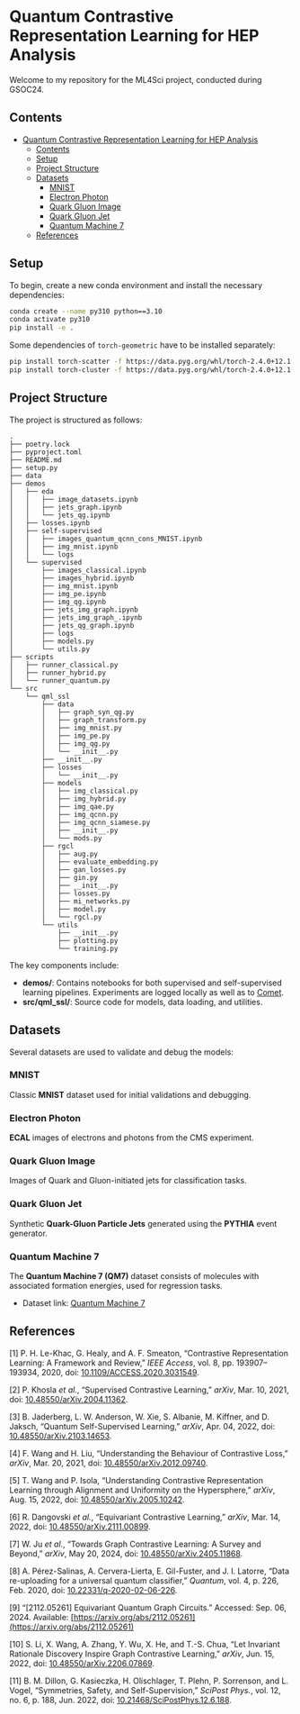 # Quantum Contrastive Representation Learning for HEP Analysis

Welcome to my repository for the ML4Sci project, conducted during GSOC24.

## Contents

- [Quantum Contrastive Representation Learning for HEP Analysis](#quantum-contrastive-representation-learning-for-hep-analysis)
  - [Contents](#contents)
  - [Setup](#setup)
  - [Project Structure](#project-structure)
  - [Datasets](#datasets)
    - [MNIST](#mnist)
    - [Electron Photon](#electron-photon)
    - [Quark Gluon Image](#quark-gluon-image)
    - [Quark Gluon Jet](#quark-gluon-jet)
    - [Quantum Machine 7](#quantum-machine-7)
  - [References](#references)

## Setup

To begin, create a new conda environment and install the necessary dependencies:

```bash
conda create --name py310 python==3.10
conda activate py310 
pip install -e .
```

Some dependencies of `torch-geometric` have to be installed separately:

```bash
pip install torch-scatter -f https://data.pyg.org/whl/torch-2.4.0+12.1.html
pip install torch-cluster -f https://data.pyg.org/whl/torch-2.4.0+12.1.html
```

## Project Structure

The project is structured as follows:

```
.
├── poetry.lock
├── pyproject.toml
├── README.md
├── setup.py
├── data
├── demos
│   ├── eda
│   │   ├── image_datasets.ipynb
│   │   ├── jets_graph.ipynb
│   │   └── jets_qg.ipynb
│   ├── losses.ipynb
│   ├── self-supervised
│   │   ├── images_quantum_qcnn_cons_MNIST.ipynb
│   │   ├── img_mnist.ipynb
│   │   └── logs
│   └── supervised
│       ├── images_classical.ipynb
│       ├── images_hybrid.ipynb
│       ├── img_mnist.ipynb
│       ├── img_pe.ipynb
│       ├── img_qg.ipynb
│       ├── jets_img_graph.ipynb
│       ├── jets_img_graph_.ipynb
│       ├── jets_qg_graph.ipynb
│       ├── logs
│       ├── models.py
│       └── utils.py
├── scripts
│   ├── runner_classical.py
│   ├── runner_hybrid.py
│   └── runner_quantum.py
└── src
    └── qml_ssl
        ├── data
        │   ├── graph_syn_qg.py
        │   ├── graph_transform.py
        │   ├── img_mnist.py
        │   ├── img_pe.py
        │   ├── img_qg.py
        │   └── __init__.py
        ├── __init__.py
        ├── losses
        │   └── __init__.py
        ├── models
        │   ├── img_classical.py
        │   ├── img_hybrid.py
        │   ├── img_qae.py
        │   ├── img_qcnn.py
        │   ├── img_qcnn_siamese.py
        │   ├── __init__.py
        │   └── mods.py
        ├── rgcl
        │   ├── aug.py
        │   ├── evaluate_embedding.py
        │   ├── gan_losses.py
        │   ├── gin.py
        │   ├── __init__.py
        │   ├── losses.py
        │   ├── mi_networks.py
        │   ├── model.py
        │   └── rgcl.py
        └── utils
            ├── __init__.py
            ├── plotting.py
            └── training.py
```

The key components include:
- **demos/**: Contains notebooks for both supervised and self-supervised learning pipelines. Experiments are logged locally as well as to [Comet](https://www.comet.com/duydl/quantum-contrastive-representation-learning/view/new/panels).
- **src/qml_ssl/**: Source code for models, data loading, and utilities.

## Datasets

Several datasets are used to validate and debug the models:

### MNIST

Classic **MNIST** dataset used for initial validations and debugging.

### Electron Photon 

**ECAL** images of electrons and photons from the CMS experiment.

### Quark Gluon Image

Images of Quark and Gluon-initiated jets for classification tasks.

### Quark Gluon Jet

Synthetic **Quark-Gluon Particle Jets** generated using the **PYTHIA** event generator.

### Quantum Machine 7

The **Quantum Machine 7 (QM7)** dataset consists of molecules with associated formation energies, used for regression tasks.

- Dataset link: [Quantum Machine 7](http://quantum-machine.org/datasets/)


## References


<span id="ref1">[1]</span> P. H. Le-Khac, G. Healy, and A. F. Smeaton, “Contrastive Representation Learning: A Framework and Review,” *IEEE Access*, vol. 8, pp. 193907–193934, 2020, doi: [10.1109/ACCESS.2020.3031549](https://doi.org/10.1109/ACCESS.2020.3031549).

<span id="ref2">[2]</span> P. Khosla *et al.*, “Supervised Contrastive Learning,” *arXiv*, Mar. 10, 2021, doi: [10.48550/arXiv.2004.11362](https://doi.org/10.48550/arXiv.2004.11362).

<span id="ref3">[3]</span> B. Jaderberg, L. W. Anderson, W. Xie, S. Albanie, M. Kiffner, and D. Jaksch, “Quantum Self-Supervised Learning,” *arXiv*, Apr. 04, 2022, doi: [10.48550/arXiv.2103.14653](https://doi.org/10.48550/arXiv.2103.14653).

<span id="ref4">[4]</span> F. Wang and H. Liu, “Understanding the Behaviour of Contrastive Loss,” *arXiv*, Mar. 20, 2021, doi: [10.48550/arXiv.2012.09740](https://doi.org/10.48550/arXiv.2012.09740).

<span id="ref5">[5]</span> T. Wang and P. Isola, “Understanding Contrastive Representation Learning through Alignment and Uniformity on the Hypersphere,” *arXiv*, Aug. 15, 2022, doi: [10.48550/arXiv.2005.10242](https://doi.org/10.48550/arXiv.2005.10242).

<span id="ref6">[6]</span> R. Dangovski *et al.*, “Equivariant Contrastive Learning,” *arXiv*, Mar. 14, 2022, doi: [10.48550/arXiv.2111.00899](https://doi.org/10.48550/arXiv.2111.00899).

<span id="ref7">[7]</span> W. Ju *et al.*, “Towards Graph Contrastive Learning: A Survey and Beyond,” *arXiv*, May 20, 2024, doi: [10.48550/arXiv.2405.11868](https://doi.org/10.48550/arXiv.2405.11868).

<span id="ref8">[8]</span> A. Pérez-Salinas, A. Cervera-Lierta, E. Gil-Fuster, and J. I. Latorre, “Data re-uploading for a universal quantum classifier,” *Quantum*, vol. 4, p. 226, Feb. 2020, doi: [10.22331/q-2020-02-06-226](https://doi.org/10.22331/q-2020-02-06-226).

<span id="ref9">[9]</span> “[2112.05261] Equivariant Quantum Graph Circuits.” Accessed: Sep. 06, 2024. Available: [https://arxiv.org/abs/2112.05261](https://arxiv.org/abs/2112.05261)

<span id="ref10">[10]</span> S. Li, X. Wang, A. Zhang, Y. Wu, X. He, and T.-S. Chua, “Let Invariant Rationale Discovery Inspire Graph Contrastive Learning,” *arXiv*, Jun. 15, 2022, doi: [10.48550/arXiv.2206.07869](https://doi.org/10.48550/arXiv.2206.07869).

<span id="ref11">[11]</span> B. M. Dillon, G. Kasieczka, H. Olischlager, T. Plehn, P. Sorrenson, and L. Vogel, “Symmetries, Safety, and Self-Supervision,” *SciPost Phys.*, vol. 12, no. 6, p. 188, Jun. 2022, doi: [10.21468/SciPostPhys.12.6.188](https://doi.org/10.21468/SciPostPhys.12.6.188).

